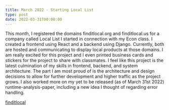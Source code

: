 ```yaml
---
title: March 2022 - Starting Local List
type: post
date: 2022-03-31T00:00:00
---
```


This month, I registered the domains finditlocal.org and finditlocal.us for a company called Local List I started in connection with my Econ class. I created a frontend using React and a backend using Django. Currently, both are hosted and communicating to display local products at those domains. I am really excited for this project and I even printed business cards and stickers for the project to share with classmates. I feel like this project is the latest culmination of my skills in frontend, backend, and system architecture. The part I am most proud of is the architecture and design decisions to allow for further development and higher traffic as the project grows. I also worked more on my yet to be released (as of March 31st 2022) runtime-analysis-paper, including a new idea I thought of regarding error handling.

[finditlocal](http://finditlocal.org)
